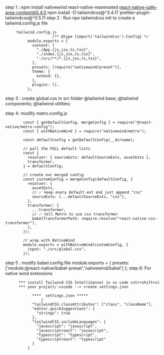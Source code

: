 step 1 : 
            npm install nativewind react-native-reanimated react-native-safe-area-context@5.4.0
            npm install -D tailwindcss@^3.4.17 prettier-plugin-tailwindcss@^0.5.11
step 2 : 
         Run npx tailwindcss init to create a tailwind.config.js file

         tailwind.config.js
                         /** @type {import('tailwindcss').Config} */
              module.exports = {
                content: [
                  "./App.{js,jsx,ts,tsx}",
                  "./index.{js,jsx,ts,tsx}",
                  "./src/**/*.{js,jsx,ts,tsx}", 
                ],
                presets: [require("nativewind/preset")],
                theme: {
                  extend: {},
                },
                plugins: [],
              };

step 3 : create global.css in  src folder
            @tailwind base;
          @tailwind components;
          @tailwind utilities;

step 4:  modify  metro.config.js

        
            const { getDefaultConfig, mergeConfig } = require("@react-native/metro-config");
            const { withNativeWind } = require("nativewind/metro");
            
            const defaultConfig = getDefaultConfig(__dirname);
            
            // pull the FULL default lists
            const {
              resolver: { sourceExts: defaultSourceExts, assetExts },
              transformer,
            } = defaultConfig;
            
            // create our merged config
            const customConfig = mergeConfig(defaultConfig, {
              resolver: {
                assetExts,
                // ✅ keep every default ext and just append "css"
                sourceExts: [...defaultSourceExts, "css"],
              },
              transformer: {
                ...transformer,
                // ✅ tell Metro to use css transformer
                babelTransformerPath: require.resolve("react-native-css-transformer"),
              },
            });
            
            // wrap with NativeWind
            module.exports = withNativeWind(customConfig, {
              input: "./src/global.css",
            });
            
  step 5 : modify babel.config.file
                      module.exports = {
                                          presets: ['module:@react-native/babel-preset','nativewind/babel']
                                      };
step 6:  For native wind extensions

          *** install Tailwind CSS IntelliSense( in vs code cntr+shift+x)
          *** your project/.vscode --> create settings.json
              
                ****  settings.json *****
                    {
                "tailwindCSS.classAttributes": ["class", "className"],
                "editor.quickSuggestions": {
                  "strings": true
                },
                "tailwindCSS.includeLanguages": {
                  "javascript": "javascript",
                  "javascriptreact": "javascript",
                  "typescript": "typescript",
                  "typescriptreact": "typescript"
                }
              }

          


